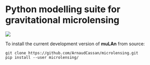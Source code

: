 # Python modelling suite for gravitational microlensing

<!-- Commentaire  --> 
<a href="https://travis-ci.org/ArnaudCassan/microlensing"><img src="https://travis-ci.org/ArnaudCassan/microlensing.svg?branch=master"></a>

To install the current development version of <b>muLAn</b> from source: 

<pre><code>git clone https://github.com/ArnaudCassan/microlensing.git
pip install --user microlensing/</code></pre>

